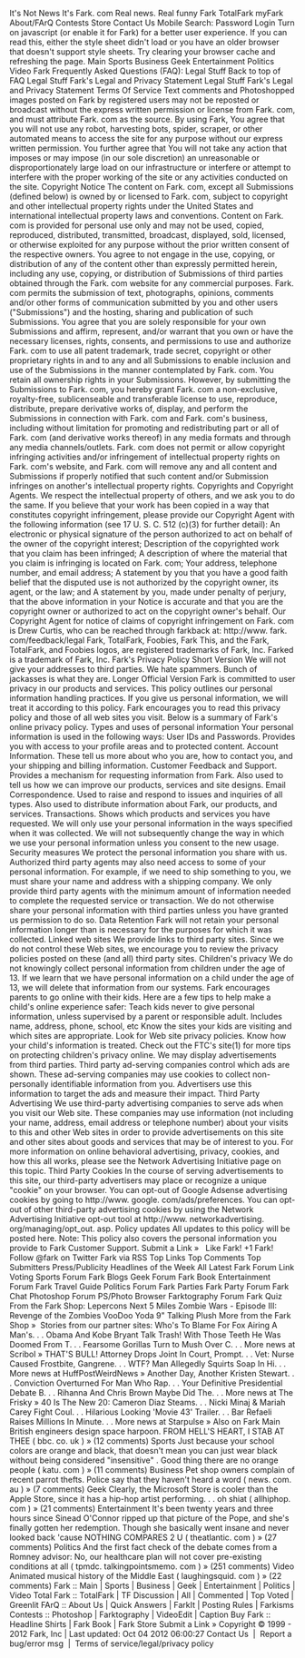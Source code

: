 It's Not News It's Fark. com Real news. Real funny Fark TotalFark myFark About/FArQ Contests Store Contact Us Mobile Search: Password Login Turn on javascript (or enable it for Fark) for a better user experience. If you can read this, either the style sheet didn't load or you have an older browser that doesn't support style sheets. Try clearing your browser cache and refreshing the page. Main Sports Business Geek Entertainment Politics Video Fark Frequently Asked Questions (FAQ): Legal Stuff Back to top of FAQ Legal Stuff Fark's Legal and Privacy Statement Legal Stuff Fark's Legal and Privacy Statement Terms Of Service Text comments and Photoshopped images posted on Fark by registered users may not be reposted or broadcast without the express written permission or license from Fark. com, and must attribute Fark. com as the source. By using Fark, You agree that you will not use any robot, harvesting bots, spider, scraper, or other automated means to access the site for any purpose without our express written permission. You further agree that You will not take any action that imposes or may impose (in our sole discretion) an unreasonable or disproportionately large load on our infrastructure or interfere or attempt to interfere with the proper working of the site or any activities conducted on the site. Copyright Notice The content on Fark. com, except all Submissions (defined below) is owned by or licensed to Fark. com, subject to copyright and other intellectual property rights under the United States and international intellectual property laws and conventions. Content on Fark. com is provided for personal use only and may not be used, copied, reproduced, distributed, transmitted, broadcast, displayed, sold, licensed, or otherwise exploited for any purpose without the prior written consent of the respective owners. You agree to not engage in the use, copying, or distribution of any of the content other than expressly permitted herein, including any use, copying, or distribution of Submissions of third parties obtained through the Fark. com website for any commercial purposes. Fark. com permits the submission of text, photographs, opinions, comments and/or other forms of communication submitted by you and other users ("Submissions") and the hosting, sharing and publication of such Submissions. You agree that you are solely responsible for your own Submissions and affirm, represent, and/or warrant that you own or have the necessary licenses, rights, consents, and permissions to use and authorize Fark. com to use all patent trademark, trade secret, copyright or other proprietary rights in and to any and all Submissions to enable inclusion and use of the Submissions in the manner contemplated by Fark. com. You retain all ownership rights in your Submissions. However, by submitting the Submissions to Fark. com, you hereby grant Fark. com a non-exclusive, royalty-free, sublicenseable and transferable license to use, reproduce, distribute, prepare derivative works of, display, and perform the Submissions in connection with Fark. com and Fark. com's business, including without limitation for promoting and redistributing part or all of Fark. com (and derivative works thereof) in any media formats and through any media channels/outlets. Fark. com does not permit or allow copyright infringing activities and/or infringement of intellectual property rights on Fark. com's website, and Fark. com will remove any and all content and Submissions if properly notified that such content and/or Submission infringes on another's intellectual property rights. Copyrights and Copyright Agents. We respect the intellectual property of others, and we ask you to do the same. If you believe that your work has been copied in a way that constitutes copyright infringement, please provide our Copyright Agent with the following information (see 17 U. S. C. 512 (c)(3) for further detail): An electronic or physical signature of the person authorized to act on behalf of the owner of the copyright interest; Description of the copyrighted work that you claim has been infringed; A description of where the material that you claim is infringing is located on Fark. com; Your address, telephone number, and email address; A statement by you that you have a good faith belief that the disputed use is not authorized by the copyright owner, its agent, or the law; and A statement by you, made under penalty of perjury, that the above information in your Notice is accurate and that you are the copyright owner or authorized to act on the copyright owner's behalf. Our Copyright Agent for notice of claims of copyright infringement on Fark. com is Drew Curtis, who can be reached through farkback at: http://www. fark. com/feedback/legal Fark, TotalFark, Foobies, Fark This, and the Fark, TotalFark, and Foobies logos, are registered trademarks of Fark, Inc. Farked is a trademark of Fark, Inc. Fark's Privacy Policy Short Version We will not give your addresses to third parties. We hate spammers. Bunch of jackasses is what they are. Longer Official Version Fark is committed to user privacy in our products and services. This policy outlines our personal information handling practices. If you give us personal information, we will treat it according to this policy. Fark encourages you to read this privacy policy and those of all web sites you visit. Below is a summary of Fark's online privacy policy. Types and uses of personal information Your personal information is used in the following ways: User IDs and Passwords. Provides you with access to your profile areas and to protected content. Account Information. These tell us more about who you are, how to contact you, and your shipping and billing information. Customer Feedback and Support. Provides a mechanism for requesting information from Fark. Also used to tell us how we can improve our products, services and site designs. Email Correspondence. Used to raise and respond to issues and inquiries of all types. Also used to distribute information about Fark, our products, and services. Transactions. Shows which products and services you have requested. We will only use your personal information in the ways specified when it was collected. We will not subsequently change the way in which we use your personal information unless you consent to the new usage. Security measures We protect the personal information you share with us. Authorized third party agents may also need access to some of your personal information. For example, if we need to ship something to you, we must share your name and address with a shipping company. We only provide third party agents with the minimum amount of information needed to complete the requested service or transaction. We do not otherwise share your personal information with third parties unless you have granted us permission to do so. Data Retention Fark will not retain your personal information longer than is necessary for the purposes for which it was collected. Linked web sites We provide links to third party sites. Since we do not control these Web sites, we encourage you to review the privacy policies posted on these (and all) third party sites. Children's privacy We do not knowingly collect personal information from children under the age of 13. If we learn that we have personal information on a child under the age of 13, we will delete that information from our systems. Fark encourages parents to go online with their kids. Here are a few tips to help make a child's online experience safer: Teach kids never to give personal information, unless supervised by a parent or responsible adult. Includes name, address, phone, school, etc Know the sites your kids are visiting and which sites are appropriate. Look for Web site privacy policies. Know how your child's information is treated. Check out the FTC's site(1) for more tips on protecting children's privacy online. We may display advertisements from third parties. Third party ad-serving companies control which ads are shown. These ad-serving companies may use cookies to collect non-personally identifiable information from you. Advertisers use this information to target the ads and measure their impact. Third Party Advertising We use third-party advertising companies to serve ads when you visit our Web site. These companies may use information (not including your name, address, email address or telephone number) about your visits to this and other Web sites in order to provide advertisements on this site and other sites about goods and services that may be of interest to you. For more information on online behavioral advertising, privacy, cookies, and how this all works, please see the Network Advertising Initiative page on this topic. Third Party Cookies In the course of serving advertisements to this site, our third-party advertisers may place or recognize a unique "cookie" on your browser. You can opt-out of Google Adsense advertising cookies by going to http://www. google. com/ads/preferences. You can opt-out of other third-party advertising cookies by using the Network Advertising Initiative opt-out tool at http://www. networkadvertising. org/managing/opt\_out. asp. Policy updates All updates to this policy will be posted here. Note: This policy also covers the personal information you provide to Fark Customer Support. Submit a Link »   Like Fark! +1 Fark! Follow @fark on Twitter Fark via RSS Top Links Top Comments Top Submitters Press/Publicity Headlines of the Week All Latest Fark Forum Link Voting Sports Forum Fark Blogs Geek Forum Fark Book Entertainment Forum Fark Travel Guide Politics Forum Fark Parties Fark Party Forum Fark Chat Photoshop Forum PS/Photo Browser Farktography Forum Fark Quiz From the Fark Shop: Lepercons Next 5 Miles Zombie Wars - Episode III: Revenge of the Zombies VooDoo Yoda 9" Talking Plush More from the Fark Shop »  Stories from our partner sites: Who's To Blame For Fox Airing A Man's. . . Obama And Kobe Bryant Talk Trash! With Those Teeth He Was Doomed From T. . . Fearsome Gorillas Turn to Mush Over C. . . More news at Scribol » THAT'S BULL! Attorney Drops Joint In Court, Prompt. . . Vet: Nurse Caused Frostbite, Gangrene. . . WTF? Man Allegedly Squirts Soap In Hi. . . More news at HuffPostWeirdNews » Another Day, Another Kristen Stewart. . . Conviction Overturned For Man Who Rap. . . Your Definitive Presidential Debate B. . . Rihanna And Chris Brown Maybe Did The. . . More news at The Frisky » 40 Is The New 20: Cameron Diaz Steams. . . Nicki Minaj & Mariah Carey Fight Coul. . . Hilarious Looking 'Movie 43' Trailer. . . Bar Refaeli Raises Millions In Minute. . . More news at Starpulse » Also on Fark Main British engineers design space harpoon. FROM HELL'S HEART, I STAB AT THEE ( bbc. co. uk ) » (12 comments) Sports Just because your school colors are orange and black, that doesn't mean you can just wear black without being considered "insensitive" . Good thing there are no orange people ( katu. com ) » (11 comments) Business Pet shop owners complain of recent parrot thefts. Police say that they haven't heard a word ( news. com. au ) » (7 comments) Geek Clearly, the Microsoft Store is cooler than the Apple Store, since it has a hip-hop artist performing. . . oh shiat ( allhiphop. com ) » (21 comments) Entertainment It's been twenty years and three hours since Sinead O'Connor ripped up that picture of the Pope, and she's finally gotten her redemption. Though she basically went insane and never looked back 'cause NOTHING COMPARES 2 U ( theatlantic. com ) » (27 comments) Politics And the first fact check of the debate comes from a Romney advisor: No, our healthcare plan will not cover pre-existing conditions at all ( tpmdc. talkingpointsmemo. com ) » (251 comments) Video Animated musical history of the Middle East ( laughingsquid. com ) » (22 comments) Fark :: Main | Sports | Business | Geek | Entertainment | Politics | Video Total Fark :: TotalFark | TF Discussion | All | Commented | Top Voted | Greenlit FArQ :: About Us | Quick Answers | FarkIt | Posting Rules | Farkisms Contests :: Photoshop | Farktography | VideoEdit | Caption Buy Fark :: Headline Shirts | Fark Book | Fark Store Submit a Link » Copyright © 1999 - 2012 Fark, Inc | Last updated: Oct 04 2012 06:00:27 Contact Us  |  Report a bug/error msg  |  Terms of service/legal/privacy policy